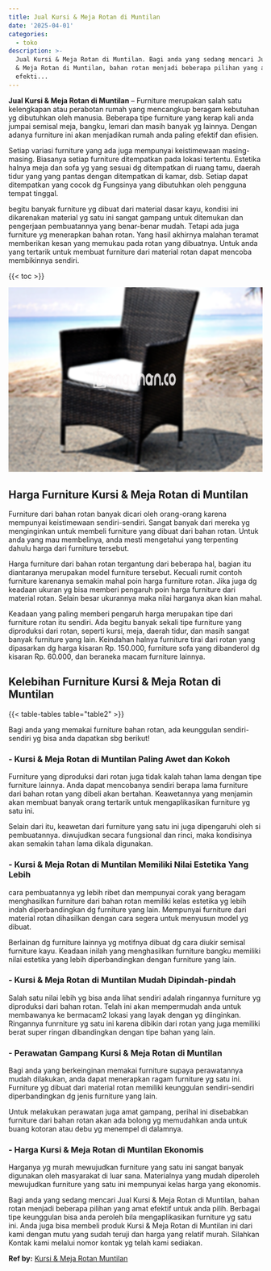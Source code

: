 ```yaml
---
title: Jual Kursi & Meja Rotan di Muntilan
date: '2025-04-01'
categories:
  - toko
description: >-
  Jual Kursi & Meja Rotan di Muntilan. Bagi anda yang sedang mencari Jual Kursi
  & Meja Rotan di Muntilan, bahan rotan menjadi beberapa pilihan yang amat
  efekti...
---
```


**Jual Kursi & Meja Rotan di Muntilan** – Furniture merupakan salah satu kelengkapan atau perabotan rumah yang mencangkup beragam kebutuhan yg dibutuhkan oleh manusia. Beberapa tipe furniture yang kerap kali anda jumpai semisal meja, bangku, lemari dan masih banyak yg lainnya. Dengan adanya furniture ini akan menjadikan rumah anda paling efektif dan efisien.

Setiap variasi furniture yang ada juga mempunyai keistimewaan masing-masing. Biasanya setiap furniture ditempatkan pada lokasi tertentu. Estetika halnya meja dan sofa yg yang sesuai dg ditempatkan di ruang tamu, daerah tidur yang yang pantas dengan ditempatkan di kamar, dsb. Setiap dapat ditempatkan yang cocok dg Fungsinya yang dibutuhkan oleh pengguna tempat tinggal.

begitu banyak furniture yg dibuat dari material dasar kayu, kondisi ini dikarenakan material yg satu ini sangat gampang untuk ditemukan dan pengerjaan pembuatannya yang benar-benar mudah. Tetapi ada juga furniture yg menerapkan bahan rotan. Yang hasil akhirnya malahan teramat memberikan kesan yang memukau pada rotan yang dibuatnya. Untuk anda yang tertarik untuk membuat furniture dari material rotan dapat mencoba membikinnya sendiri.

{{< toc >}}

![Jual Kursi & Meja Rotan di Muntilan](/images/kursi-meja-rotan-murah34.png)

## Harga Furniture Kursi & Meja Rotan di Muntilan

Furniture dari bahan rotan banyak dicari oleh orang-orang karena mempunyai keistimewaan sendiri-sendiri. Sangat banyak dari mereka yg menginginkan untuk membeli furniture yang dibuat dari bahan rotan. Untuk anda yang mau membelinya, anda mesti mengetahui yang terpenting dahulu harga dari furniture tersebut.

Harga furniture dari bahan rotan tergantung dari beberapa hal, bagian itu diantaranya merupakan model furniture tersebut. Kecuali rumit contoh furniture karenanya semakin mahal poin harga furniture rotan. Jika juga dg keadaan ukuran yg bisa memberi pengaruh poin harga furniture dari material rotan. Selain besar ukurannya maka nilai harganya akan kian mahal.

Keadaan yang paling memberi pengaruh harga merupakan tipe dari furniture rotan itu sendiri. Ada begitu banyak sekali tipe furniture yang diproduksi dari rotan, seperti kursi, meja, daerah tidur, dan masih sangat banyak furniture yang lain. Keindahan halnya furniture tirai dari rotan yang dipasarkan dg harga kisaran Rp. 150.000, furniture sofa yang dibanderol dg kisaran Rp. 60.000, dan beraneka macam furniture lainnya.

## Kelebihan Furniture Kursi & Meja Rotan di Muntilan

{{< table-tables table="table2" >}}

Bagi anda yang memakai furniture bahan rotan, ada keunggulan sendiri-sendiri yg bisa anda dapatkan sbg berikut!

### \- Kursi & Meja Rotan di Muntilan Paling Awet dan Kokoh

Furniture yang diproduksi dari rotan juga tidak kalah tahan lama dengan tipe furniture lainnya. Anda dapat mencobanya sendiri berapa lama furniture dari bahan rotan yang dibeli akan bertahan. Keawetannya yang menjamin akan membuat banyak orang tertarik untuk mengaplikasikan furniture yg satu ini.

Selain dari itu, keawetan dari furniture yang satu ini juga dipengaruhi oleh si pembuatannya. diwujudkan secara fungsional dan rinci, maka kondisinya akan semakin tahan lama dikala digunakan.

### \- Kursi & Meja Rotan di Muntilan Memiliki Nilai Estetika Yang Lebih

cara pembuatannya yg lebih ribet dan mempunyai corak yang beragam menghasilkan furniture dari bahan rotan memiliki kelas estetika yg lebih indah diperbandingkan dg furniture yang lain. Mempunyai furniture dari material rotan dihasilkan dengan cara segera untuk menyusun model yg dibuat.

Berlainan dg furniture lainnya yg motifnya dibuat dg cara diukir semisal furniture kayu. Keadaan inilah yang menghasilkan furniture bangku memiliki nilai estetika yang lebih diperbandingkan dengan furniture yang lain.

### \- Kursi & Meja Rotan di Muntilan Mudah Dipindah-pindah

Salah satu nilai lebih yg bisa anda lihat sendiri adalah ringannya furniture yg diproduksi dari bahan rotan. Telah ini akan mempermudah anda untuk membawanya ke bermacam2 lokasi yang layak dengan yg diinginkan. Ringannya funrniture yg satu ini karena dibikin dari rotan yang juga memiliki berat super ringan dibandingkan dengan tipe bahan yang lain.

### \- Perawatan Gampang Kursi & Meja Rotan di Muntilan

Bagi anda yang berkeinginan memakai furniture supaya perawatannya mudah dilakukan, anda dapat menerapkan ragam furniture yg satu ini. Furniture yg dibuat dari material rotan memiliki keunggulan sendiri-sendiri diperbandingkan dg jenis furniture yang lain.

Untuk melakukan perawatan juga amat gampang, perihal ini disebabkan furniture dari bahan rotan akan ada bolong yg memudahkan anda untuk buang kotoran atau debu yg menempel di dalamnya.

### \- Harga Kursi & Meja Rotan di Muntilan Ekonomis

Harganya yg murah mewujudkan furniture yang satu ini sangat banyak digunakan oleh masyarakat di luar sana. Materialnya yang mudah diperoleh mewujudkan furniture yang satu ini mempunyai kelas harga yang ekonomis.

Bagi anda yang sedang mencari Jual Kursi & Meja Rotan di Muntilan, bahan rotan menjadi beberapa pilihan yang amat efektif untuk anda pilih. Berbagai tipe keunggulan bisa anda peroleh bila mengaplikasikan furniture yg satu ini. Anda juga bisa membeli produk Kursi & Meja Rotan di Muntilan ini dari kami dengan mutu yang sudah teruji dan harga yang relatif murah. Silahkan Kontak kami melalui nomor kontak yg telah kami sediakan.

**Ref by:** [Kursi & Meja Rotan Muntilan](https://id.wikipedia.org/wiki/Kursi)
